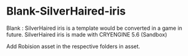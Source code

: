 # Blank-SilverHaired-iris

Blank : SilverHaired iris is a template would be converted in a game in future. SilverHaired iris is made with CRYENGINE 5.6 (Sandbox)

Add Robision asset in the respective folders in asset.

